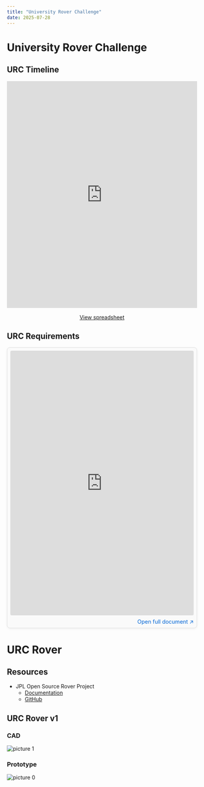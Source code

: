 ```yaml
---
title: "University Rover Challenge"
date: 2025-07-28
---
```


# University Rover Challenge

## URC Timeline

<iframe
  src="https://docs.google.com/spreadsheets/d/e/2PACX-1vSElbn1UWnPhKP2Krqkw6txoZDUoJm1ZS0DgQ0UR_tvcwO8s2Ppe7jzhh4gUb_IguLWmDfpeMSEQjdT/pubhtml?widget=true&amp;headers=false"
  width="100%"
  height="600"
  style="border: none;">
</iframe>

<p style="text-align: center; margin-top: 1rem;">
  <a href="https://docs.google.com/spreadsheets/d/e/2PACX-1vSElbn1UWnPhKP2Krqkw6txoZDUoJm1ZS0DgQ0UR_tvcwO8s2Ppe7jzhh4gUb_IguLWmDfpeMSEQjdT/pubhtml" target="_blank" rel="noopener noreferrer">
    View spreadsheet
  </a>
</p>



<!-- <h2>Project Document</h2>
<iframe src="https://docs.google.com/document/d/e/2PACX-1vR5YwLEq5S4L_iay-3Ra-nk79n21V0BTmgxUguUiNE0gpGj-UMrleBzBcnP3FEOZIZvghHjzPm8_o02/pub?embedded=true" width="100%" height="800" style="border: none;"></iframe>

<p style="text-align: center; margin-top: 1rem;">
  <a href="https://docs.google.com/document/d/e/2PACX-1vR5YwLEq5S4L_iay-3Ra-nk79n21V0BTmgxUguUiNE0gpGj-UMrleBzBcnP3FEOZIZvghHjzPm8_o02/pub?embedded=true"  target="_blank" rel="noopener noreferrer">
    View document
  </a>
</p> -->

<style>
  .doc-embed-container {
    border: 1px solid #ddd;
    border-radius: 8px;
    padding: 0.5rem;
    background: #fafafa;
    box-shadow: 0 2px 6px rgba(0,0,0,0.05);
    margin-bottom: 1.5rem;
  }

  .doc-embed-container iframe {
    width: 100%;
    height: 700px;
    border: none;
    border-radius: 4px;
  }

  .doc-embed-container .doc-link {
    text-align: right;
    margin-top: 0.5rem;
  }

  .doc-embed-container .doc-link a {
    font-size: 0.9rem;
    color: #0366d6;
    text-decoration: none;
  }

  .doc-embed-container .doc-link a:hover {
    text-decoration: underline;
  }
</style>

## URC Requirements

<div class="doc-embed-container">
  <iframe src="https://docs.google.com/document/d/e/2PACX-1vR5YwLEq5S4L_iay-3Ra-nk79n21V0BTmgxUguUiNE0gpGj-UMrleBzBcnP3FEOZIZvghHjzPm8_o02/pub?embedded=true"></iframe>
  <div class="doc-link">
    <a href="https://docs.google.com/document/d/1LqZX74oIm93E1AJ0NjYZ2ZcUp3Lk3aCdbMdwWOB4yWo/edit" target="_blank">Open full document ↗</a>
  </div>
</div>


# URC Rover

## Resources
- JPL Open Source Rover Project
    - [Documentation](https://open-source-rover.readthedocs.io/en/latest/index.html)
    - [GitHub ](https://github.com/nasa-jpl/open-source-rover)


## URC Rover v1
### CAD

![picture 1](https://i.imgur.com/Oeyj2vO.png)  

### Prototype

![picture 0](https://i.imgur.com/R9GB4VV.jpeg)  
